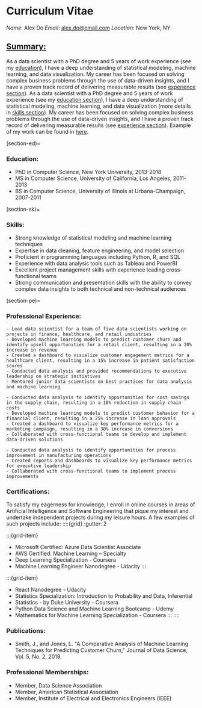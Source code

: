 # Curriculum Vitae

_Name_: Alex Do
_Email_: <u>alex.do@email.com</u>
_Location_: New York, NY

## <u>Summary:</u>
As a data scientist with a PhD degree and 5 years of work experience (see my [education](section-ed)), I have a deep understanding of statistical modeling, machine learning, and data visualization. My career has been focused on solving complex business problems through the use of data-driven insights, and I have a proven track record of delivering measurable results (see [experience section](section-pe)). As a data scientist with a PhD degree and 5 years of work experience (see my [education section](section-ed)), I have a deep understanding of statistical modeling, machine learning, and data visualization (more details in [skills section](section-sk)). My career has been focused on solving complex business problems through the use of data-driven insights, and I have a proven track record of delivering measurable results (see [experience section](section-pe)). Example of my work can be found in [here](analysis_example.ipynb).

(section-ed)=
### Education:
- PhD in Computer Science, New York University, 2013-2018
- MS in Computer Science, University of California, Los Angeles, 2011-2013
- BS in Computer Science, University of Illinois at Urbana-Champaign, 2007-2011

(section-sk)=
### Skills:
- Strong knowledge of statistical modeling and machine learning techniques
- Expertise in data cleaning, feature engineering, and model selection
- Proficient in programming languages including Python, R, and SQL
- Experience with data analysis tools such as Tableau and PowerBI
- Excellent project management skills with experience leading cross-functional teams
- Strong communication and presentation skills with the ability to convey complex data insights to both technical and non-technical audiences

(section-pe)=
### Professional Experience:
```{dropdown} __Data Scientist, ABC Corporation, New York, NY, 2018-present__
- Lead data scientist for a team of five data scientists working on projects in finance, healthcare, and retail industries
- Developed machine learning models to predict customer churn and identify upsell opportunities for a retail client, resulting in a 20% increase in revenue
- Created a dashboard to visualize customer engagement metrics for a healthcare client, resulting in a 15% increase in patient satisfaction scores
- Conducted data analysis and provided recommendations to executive leadership on strategic initiatives
- Mentored junior data scientists on best practices for data analysis and machine learning
```
```{dropdown} __Data Scientist, XYZ Corporation, Los Angeles, CA, 2016-2018__
- Conducted data analysis to identify opportunities for cost savings in the supply chain, resulting in a 10% reduction in supply chain costs
- Developed machine learning models to predict customer behavior for a financial client, resulting in a 25% increase in loan approvals
- Created a dashboard to visualize key performance metrics for a marketing campaign, resulting in a 30% increase in conversions
- Collaborated with cross-functional teams to develop and implement data-driven solutions
```
```{dropdown} __Data Analyst, DEF Corporation, Urbana-Champaign, IL, 2011-2016__
- Conducted data analysis to identify opportunities for process improvement in manufacturing operations
- Created reports and dashboards to visualize key performance metrics for executive leadership
- Collaborated with cross-functional teams to implement process improvements
```
### Certifications:
To satisfy my eagerness for knowledge, I enroll in online courses in areas of Artificial Intelligence and Software Engineering that pique my interest and undertake independent projects during my leisure hours. A few examples of such projects include:
::::{grid}
:gutter: 2

:::{grid-item}
- Microsoft Certified: Azure Data Scientist Associate
- AWS Certified: Machine Learning – Specialty
- Deep Learning Specialization - Coursera
- Machine Learning Engineer Nanodegree - Udacity
:::

:::{grid-item}
- React Nanodegree - Udacity
- Statistics Specialization: Introduction to Probability and Data, Inferential 
- Statistics - by Duke University - Coursera
- Python Data Science and Machine Learning Bootcamp - Udemy
- Mathematics for Machine Learning Specialization - Coursera
:::
::::



### Publications:
- Smith, J., and Jones, L. "A Comparative Analysis of Machine Learning Techniques for Predicting Customer Churn," Journal of Data Science, Vol. 5, No. 2, 2019.

### Professional Memberships:
- Member, Data Science Association
- Member, American Statistical Association
- Member, Institute of Electrical and Electronics Engineers (IEEE)

